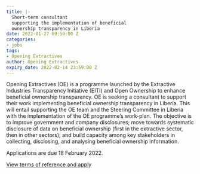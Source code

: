 ```yaml
---
title: |-
  Short-term consultant
  supporting the implementation of beneficial
  ownership transparency in Liberia
date: 2022-01-27 09:50:00 Z
categories:
- jobs
tags:
- Opening Extractives
author: Opening Extractives
expiry_date: 2022-02-14 23:59:00 Z
---
```


Opening Extractives (OE) is a programme launched by the Extractive Industries Transparency Initiative (EITI) and Open Ownership to enhance beneficial ownership transparency. OE is seeking a consultant to support their work implementing beneficial ownership transparency in Liberia. This will entail supporting the OE team and the Steering Committee in Liberia with the implementation of the OE programme’s work-plan. The objective is to improve government and company disclosures; move towards systematic disclosure of data on beneficial ownership (first in the extractive sector, then in other sectors); and build capacity among key stakeholders in collecting, disclosing, and analysing beneficial ownership information.

Applications are due 18 February 2022.

[View terms of reference and apply](/uploads/oe-vacancy-liberia-2022-01.pdf)